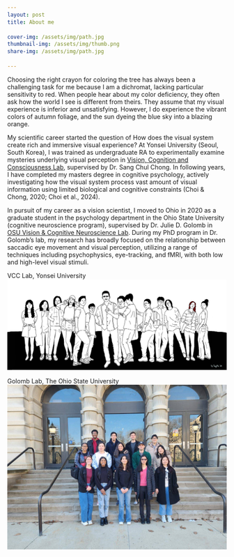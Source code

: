 ```yaml
---
layout: post
title: About me

cover-img: /assets/img/path.jpg
thumbnail-img: /assets/img/thumb.png
share-img: /assets/img/path.jpg

---
```




Choosing the right crayon for coloring the tree has always been a challenging task for me because I am a dichromat, lacking particular sensitivity to red. When people hear about my color deficiency, they often ask how the world I see is different from theirs. They assume that my visual experience is inferior and unsatisfying. However, I do experience the vibrant colors of autumn foliage, and the sun dyeing the blue sky into a blazing orange. 



My scientific career started the question of How does the visual system create rich and immersive visual experience? At Yonsei University (Seoul, South Korea), I was trained as undergraduate RA to experimentally examine mysteries underlying visual perception in [Vision, Cognition and Consciousness Lab](https://vcc.yonsei.ac.kr), supervised by Dr. Sang Chul Chong. In following years, I have completed my masters degree in cognitive psychology, actively investigating how the visual system process vast amount of visual information using limited biological and cognitive constraints (Choi & Chong, 2020; Choi et al., 2024).



In pursuit of my career as a vision scientist, I moved to Ohio in 2020 as a graduate student in the psychology department in the Ohio State University (cognitive neuroscience program), supervised by Dr. Julie D. Golomb in [OSU Vision & Cognitive Neuroscience Lab](https://u.osu.edu/golomblab/). During my PhD program in Dr. Golomb’s lab, my research has broadly focused on the relationship between saccadic eye movement and visual perception, utilizing a range of techniques including psychophysics, eye-tracking, and fMRI, with both low and high-level visual stimuli.


VCC Lab, Yonsei University ![vcclab](/assets/img/vcc.jpg)

Golomb Lab, The Ohio State University ![jglab](/assets/img/jglab.jpeg)
